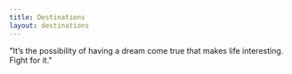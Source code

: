 ```yaml
---
title: Destinations
layout: destinations
---
```



"It’s the possibility of having a dream come true that makes life interesting. Fight for it."
